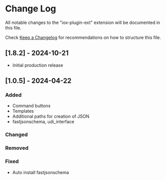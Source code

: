 # Change Log

All notable changes to the "iox-plugin-ext" extension will be documented in this file.

Check [Keep a Changelog](http://keepachangelog.com/) for recommendations on how to structure this file.

## [1.8.2] - 2024-10-21

- Initial production release 

## [1.0.5] - 2024-04-22

### Added
- Command buttons
- Templates
- Additional paths for creation of JSON
- fastjsonschema, udi_interface

### Changed

### Removed

### Fixed
- Auto install fastjsonschema

